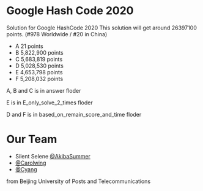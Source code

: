 # Google Hash Code 2020
Solution for Google HashCode 2020
This solution will get around 26397100 points. (#978 Worldwide / #20 in China)

- A 21 points
- B 5,822,900 points
- C 5,683,819 points
- D 5,028,530 points
- E 4,653,798 points
- F 5,208,032 points

A, B and C is in answer floder

E is in E_only_solve_2_times floder

D and F is in based_on_remain_score_and_time floder

# Our Team
* Silent Selene [@AkibaSummer](https://github.com/AkibaSummer)
* [@Carolwing](https://github.com/Carolwing)
* [@Cyang](https://github.com/Liadrinz) 

from Beijing University of Posts and Telecommunications